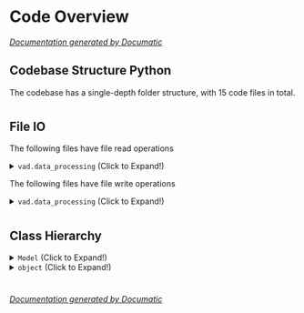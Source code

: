 # Code Overview

[_Documentation generated by Documatic_](https://www.documatic.com)

<!---Documatic-section-Codebase Structure Python-start--->
## Codebase Structure Python

The codebase has a single-depth folder structure,
                with 15 code files in total.

# #
<!---Documatic-section-Codebase Structure Python-end--->

<!---Documatic-section-File IO-start--->
## File IO

<!---Documatic-block-file_io-start--->
The following files have file read operations

<!---Documatic-block-vad.data_processing-start--->
<details>
	<summary><code>vad.data_processing</code> (Click to Expand!)</summary>

* vad.data_processing.data_iterator
* vad.data_processing.data_viz
</details>
<!---Documatic-block-vad.data_processing-end--->

The following files have file write operations

<!---Documatic-block-vad.data_processing-start--->
<details>
	<summary><code>vad.data_processing</code> (Click to Expand!)</summary>

* vad.data_processing.librispeech_label_data
</details>
<!---Documatic-block-vad.data_processing-end--->
<!---Documatic-block-file_io-end--->

# #
<!---Documatic-section-File IO-end--->

<!---Documatic-section-Class Hierarchy-start--->
## Class Hierarchy

<!---Documatic-block-Model-start--->
<details>
	<summary><code>Model</code> (Click to Expand!)</summary>

* vad.training.model.Resnet1D
* vad.training.model.ResnetBlock
</details>
<!---Documatic-block-Model-end--->

<!---Documatic-block-object-start--->
<details>
	<summary><code>object</code> (Click to Expand!)</summary>

* vad.training.estimator.VadEstimator
</details>
<!---Documatic-block-object-end--->

# #
<!---Documatic-section-Class Hierarchy-end--->

[_Documentation generated by Documatic_](https://www.documatic.com)